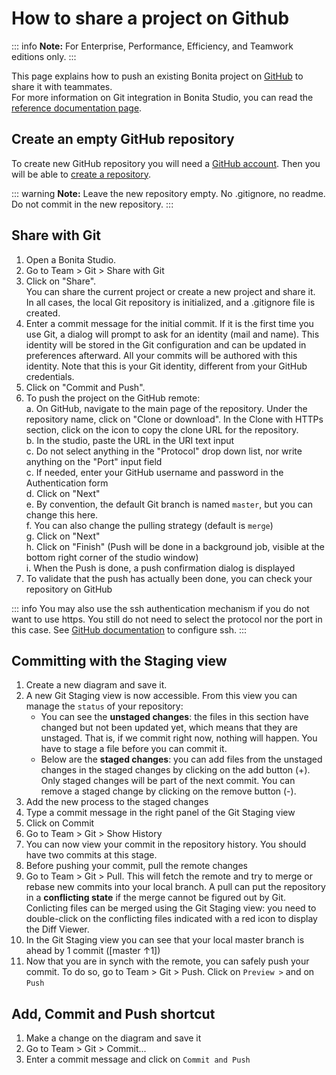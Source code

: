 # How to share a project on Github 

::: info
**Note:** For Enterprise, Performance, Efficiency, and Teamwork editions only.
:::

This page explains how to push an existing Bonita project on [GitHub](https://github.com/) to share it with teammates.   
For more information on Git integration in Bonita Studio, you can read the [reference documentation page](workspaces-and-projects.md#git).

## Create an empty GitHub repository

To create new GitHub repository you will need a [GitHub account](https://help.github.com/articles/signing-up-for-a-new-github-account/).
Then you will be able to [create a repository](https://help.github.com/articles/create-a-repo/). 

::: warning
**Note:** Leave the new repository empty. No .gitignore, no readme. Do not commit in the new repository.
:::

## Share with Git

1. Open a Bonita Studio. 
2. Go to Team > Git > Share with Git  
3. Click on "Share".  
  You can share the current project or create a new project and share it.   
  In all cases, the local Git repository is initialized, and a .gitignore file is created.  
4. Enter a commit message for the initial commit. If it is the first time you use Git, a dialog will prompt to ask for an identity (mail and name). This identity will be stored in the Git configuration and can be updated in preferences afterward. All your commits will be authored with this identity. Note that this is your Git identity, different from your GitHub credentials.  
5. Click on "Commit and Push".  
6. To push the project on the GitHub remote:  
   a.  On GitHub, navigate to the main page of the repository. Under the repository name, click on "Clone or download". In the Clone with HTTPs section, click on the icon to copy the clone URL for the repository.  
   b. In the studio, paste the URL in the URI text input  
   c. Do not select anything in the "Protocol" drop down list, nor write anything on the "Port" input field  
   c. If needed, enter your GitHub username and password in the Authentication form  
   d. Click on "Next"  
   e. By convention, the default Git branch is named `master`, but you can change this here.  
   f. You can also change the pulling strategy (default is `merge`)  
   g. Click on "Next"  
   h. Click on "Finish" (Push will be done in a background job, visible at the bottom right corner of the studio window)  
   i. When the Push is done, a push confirmation dialog is displayed  
7. To validate that the push has actually been done, you can check your repository on GitHub

::: info
You may also use the ssh authentication mechanism if you do not want to use https. You still do not need to select the protocol nor the port in this case. See [GitHub documentation](https://help.github.com/articles/connecting-to-github-with-ssh/) to configure ssh. 
:::

## Committing with the Staging view

1. Create a new diagram and save it.
2. A new Git Staging view is now accessible. From this view you can manage the `status` of your repository:
    * You can see the **unstaged changes**: the files in this section have changed but not been updated yet, which means that they are unstaged. That is, if we commit right now, nothing will happen. You have to stage a file before you can commit it.
    * Below are the **staged changes**: you can add files from the unstaged changes in the staged changes by clicking on the add button (+). Only staged changes will be part of the next commit. You can remove a staged change by clicking on the remove button (-).
3. Add the new process to the staged changes
4. Type a commit message in the right panel of the Git Staging view
5. Click on Commit
6. Go to Team > Git > Show History
7. You can now view your commit in the repository history. You should have two commits at this stage.
8. Before pushing your commit, pull the remote changes
9. Go to Team > Git > Pull. This will fetch the remote and try to merge or rebase new commits into your local branch. A pull can put the repository in a **conflicting state** if the merge cannot be figured out by Git. Conlicting files can be merged using the Git Staging view: you need to double-click on the conflicting files indicated with a red icon to display the Diff Viewer.
10. In the Git Staging view you can see that your local master branch is ahead by 1 commit ([master ↑1])
11. Now that you are in synch with the remote, you can safely push your commit. To do so, go to Team > Git > Push. Click on `Preview >` and on `Push`

## Add, Commit and Push shortcut

1. Make a change on the diagram and save it
2. Go to Team > Git > Commit...
3. Enter a commit message and click on `Commit and Push`

